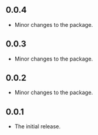 ## 0.0.4

* Minor changes to the package.

## 0.0.3

* Minor changes to the package.

## 0.0.2

* Minor changes to the package.

## 0.0.1

* The initial release.
